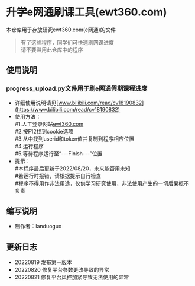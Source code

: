 # 升学e网通刷课工具(ewt360.com)

本仓库用于存放研究ewt360.com(e网通)的文件  

> 有了这些程序，同学们可快速刷网课进度  
> 请不要滥用此仓库中的程序

## 使用说明  
### progress_upload.py文件用于刷e网通假期课程进度  
* 详细使用说明请见[www.bilibili.com/read/cv18190832](https://www.bilibili.com/read/cv18190832)
* 使用方法：  
#1.人工登录网站[ewt360.com](https://ewt360.com)  
#2.按F12找到cookie选项  
#3.从中找到userid和token值并复制到程序相应位置  
#4.运行程序  
#5.等待程序运行至“---Finish---”位置  
* 提示：  
#本程序最后更新于2022/08/20，未来能否用未知  
#若运行时报错，请根据提示自行检查  
#程序不得用作非法用途，仅供学习研究使用，非法使用产生的一切后果概不负责  

## 编写说明
* 制作者：landuoguo  

## 更新日志
* 20220819 发布第一版本
* 20220820 修复平台参数更改导致的异常  
* 20220821 修复平台风控加紧导致无法使用的异常
